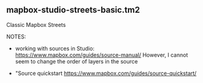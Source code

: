 mapbox-studio-streets-basic.tm2
-------------------------------

Classic Mapbox Streets

NOTES:

* working with sources in Studio: https://www.mapbox.com/guides/source-manual/
However, I cannot seem to change the order of layers in the source

* "Source quickstart
https://www.mapbox.com/guides/source-quickstart/